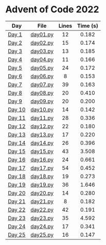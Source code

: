 # Advent of Code 2022

| Day        | File        | Lines | Time (s)          |
| ------------- |:-------------:|:-------------:|:-------------:|
|[Day 1](https://adventofcode.com/2022/day/1)|[day01.py](https://github.com/juanplopes/advent-of-code-2022/blob/main/day01.py)|12|0.182|
|[Day 2](https://adventofcode.com/2022/day/2)|[day02.py](https://github.com/juanplopes/advent-of-code-2022/blob/main/day02.py)|15|0.174|
|[Day 3](https://adventofcode.com/2022/day/3)|[day03.py](https://github.com/juanplopes/advent-of-code-2022/blob/main/day03.py)|13|0.185|
|[Day 4](https://adventofcode.com/2022/day/4)|[day04.py](https://github.com/juanplopes/advent-of-code-2022/blob/main/day04.py)|11|0.166|
|[Day 5](https://adventofcode.com/2022/day/5)|[day05.py](https://github.com/juanplopes/advent-of-code-2022/blob/main/day05.py)|24|0.172|
|[Day 6](https://adventofcode.com/2022/day/6)|[day06.py](https://github.com/juanplopes/advent-of-code-2022/blob/main/day06.py)|8|0.153|
|[Day 7](https://adventofcode.com/2022/day/7)|[day07.py](https://github.com/juanplopes/advent-of-code-2022/blob/main/day07.py)|39|0.163|
|[Day 8](https://adventofcode.com/2022/day/8)|[day08.py](https://github.com/juanplopes/advent-of-code-2022/blob/main/day08.py)|20|0.410|
|[Day 9](https://adventofcode.com/2022/day/9)|[day09.py](https://github.com/juanplopes/advent-of-code-2022/blob/main/day09.py)|20|0.200|
|[Day 10](https://adventofcode.com/2022/day/10)|[day10.py](https://github.com/juanplopes/advent-of-code-2022/blob/main/day10.py)|14|0.142|
|[Day 11](https://adventofcode.com/2022/day/11)|[day11.py](https://github.com/juanplopes/advent-of-code-2022/blob/main/day11.py)|28|0.336|
|[Day 12](https://adventofcode.com/2022/day/12)|[day12.py](https://github.com/juanplopes/advent-of-code-2022/blob/main/day12.py)|22|0.180|
|[Day 13](https://adventofcode.com/2022/day/13)|[day13.py](https://github.com/juanplopes/advent-of-code-2022/blob/main/day13.py)|17|0.220|
|[Day 14](https://adventofcode.com/2022/day/14)|[day14.py](https://github.com/juanplopes/advent-of-code-2022/blob/main/day14.py)|26|0.396|
|[Day 15](https://adventofcode.com/2022/day/15)|[day15.py](https://github.com/juanplopes/advent-of-code-2022/blob/main/day15.py)|43|3.508|
|[Day 16](https://adventofcode.com/2022/day/16)|[day16.py](https://github.com/juanplopes/advent-of-code-2022/blob/main/day16.py)|24|0.661|
|[Day 17](https://adventofcode.com/2022/day/17)|[day17.py](https://github.com/juanplopes/advent-of-code-2022/blob/main/day17.py)|54|0.452|
|[Day 18](https://adventofcode.com/2022/day/18)|[day18.py](https://github.com/juanplopes/advent-of-code-2022/blob/main/day18.py)|19|0.273|
|[Day 19](https://adventofcode.com/2022/day/19)|[day19.py](https://github.com/juanplopes/advent-of-code-2022/blob/main/day19.py)|36|1.646|
|[Day 20](https://adventofcode.com/2022/day/20)|[day20.py](https://github.com/juanplopes/advent-of-code-2022/blob/main/day20.py)|14|0.280|
|[Day 21](https://adventofcode.com/2022/day/21)|[day21.py](https://github.com/juanplopes/advent-of-code-2022/blob/main/day21.py)|8|0.182|
|[Day 22](https://adventofcode.com/2022/day/22)|[day22.py](https://github.com/juanplopes/advent-of-code-2022/blob/main/day22.py)|42|0.191|
|[Day 23](https://adventofcode.com/2022/day/23)|[day23.py](https://github.com/juanplopes/advent-of-code-2022/blob/main/day23.py)|35|4.592|
|[Day 24](https://adventofcode.com/2022/day/24)|[day24.py](https://github.com/juanplopes/advent-of-code-2022/blob/main/day24.py)|17|0.341|
|[Day 25](https://adventofcode.com/2022/day/25)|[day25.py](https://github.com/juanplopes/advent-of-code-2022/blob/main/day25.py)|16|0.147|